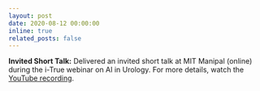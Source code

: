 ```yaml
---
layout: post
date: 2020-08-12 00:00:00
inline: true
related_posts: false
---
```


**Invited Short Talk:** Delivered an invited short talk at MIT Manipal (online) during the i-True webinar on AI in Urology. For more details, watch the [YouTube recording](https://www.youtube.com/watch?v=-Eob1p2OP3M&list=PLo8azKzU7Iq8IHJ5PW8DAk-yaO8i4lBP_&index=3).